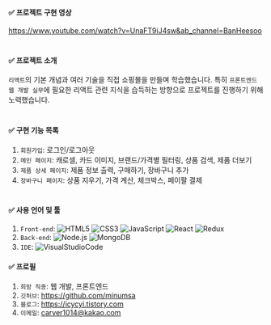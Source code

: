 #### ✅ 프로젝트 구현 영상

https://www.youtube.com/watch?v=UnaFT9iJ4sw&ab_channel=BanHeesoo  
ㅤ

#### ✅ 프로젝트 소개

`리액트`의 기본 개념과 여러 기술을 직접 쇼핑몰을 만들며 학습했습니다. 특히 `프론트엔드 웹 개발 실무`에 필요한 리액트 관련 지식을 습득하는 방향으로 프로젝트를 진행하기 위해 노력했습니다.  
ㅤ

#### ✅ 구현 기능 목록

1. `회원가입`: 로그인/로그아웃
2. `메인 페이지`: 캐로셀, 카드 이미지, 브랜드/가격별 필터링, 상품 검색, 제품 더보기
3. `제품 상세 페이지`: 제품 정보 출력, 구매하기, 장바구니 추가
4. `장바구니 페이지`: 상품 지우기, 가격 계산, 체크박스, 페이팔 결제  
   ㅤ

#### ✅ 사용 언어 및 툴

1. `Front-end`: <img alt="HTML5" src="https://img.shields.io/badge/html5-%23E34F26.svg?style=for-the-badge&logo=html5&logoColor=white"/> <img alt="CSS3" src="https://img.shields.io/badge/css3-%231572B6.svg?style=for-the-badge&logo=css3&logoColor=white"/> <img alt="JavaScript" src="https://img.shields.io/badge/javascript-%23323330.svg?style=for-the-badge&logo=javascript&logoColor=%23F7DF1E"/> <img alt="React" src="https://img.shields.io/badge/react-%2320232a.svg?style=for-the-badge&logo=react&logoColor=%2361DAFB"/> <img alt="Redux" src="https://img.shields.io/badge/redux-%23593d88.svg?style=for-the-badge&logo=redux&logoColor=black"/>
2. `Back-end`: <img alt="Node.js" src="https://img.shields.io/badge/Node.js-339933.svg?style=for-the-badge&logo=Node.js&logoColor=white"/> <img alt="MongoDB" src="https://img.shields.io/badge/MongoDB-%23323330.svg?style=for-the-badge&logo=MongoDB&logoColor=47A248"/>
3. `IDE`: <img alt="VisualStudioCode" src="https://img.shields.io/badge/VisualStudioCode-007ACC.svg?style=for-the-badge&logo=VisualStudioCode&logoColor=white"/>
   ㅤ

#### ✅ 프로필

1. `희망 직종`: 웹 개발, 프론트엔드
2. `깃허브`: https://github.com/minumsa
3. `블로그`: https://icycyi.tistory.com
4. `이메일`: carver1014@kakao.com
